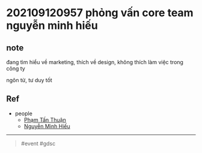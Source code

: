 # 202109120957 phỏng vấn core team nguyễn minh hiếu

## note

đang tìm hiểu về marketing, thích về design, không thích làm việc trong công ty

ngôn từ, tư duy tốt

## Ref

- people
	- [Phạm Tấn Thuận](../zet_publish/202109112222.md)
	- [Nguyễn Minh Hiếu](202109120975.md)

---
> #event #gdsc
